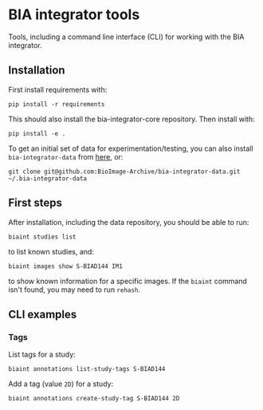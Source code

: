 BIA integrator tools
====================

Tools, including a command line interface (CLI) for working with the BIA integrator.

Installation
------------

First install requirements with:

    pip install -r requirements 

This should also install the bia-integrator-core repository. Then install with:

    pip install -e .

To get an initial set of data for experimentation/testing, you can also install `bia-integrator-data` from [here](https://github.com/BioImage-Archive/bia-integrator-data), or:

    git clone git@github.com:BioImage-Archive/bia-integrator-data.git ~/.bia-integrator-data

First steps
-----------

After installation, including the data repository, you should be able to run:

    biaint studies list

to list known studies, and:

    biaint images show S-BIAD144 IM1

to show known information for a specific images. If the `biaint` command isn't found, you may need to run `rehash`.

CLI examples
------------

### Tags

List tags for a study:

    biaint annotations list-study-tags S-BIAD144

Add a tag (value `2D`) for a study:

    biaint annotations create-study-tag S-BIAD144 2D
